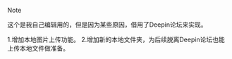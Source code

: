 > [!NOTE]
> 这个是我自己编辑用的，但是因为某些原因，借用了Deepin论坛来实现。

1.增加本地图片上传功能。
2.增加新的本地文件夹，为后续脱离Deepin论坛也能上传本地文件做准备。
